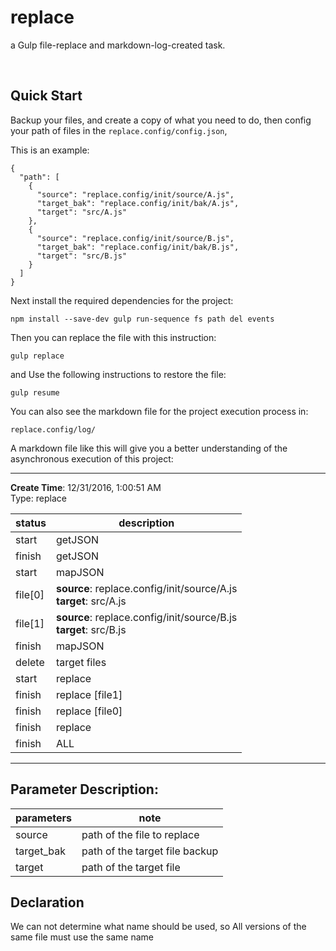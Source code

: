 # replace
a Gulp file-replace and markdown-log-created task.

<br>

## Quick Start

Backup your files, and create a copy of what you need to do, then config your path of files in the `replace.config/config.json`,

This is an example:
```
{
  "path": [
    {
      "source": "replace.config/init/source/A.js",
      "target_bak": "replace.config/init/bak/A.js",
      "target": "src/A.js"
    },
    {
      "source": "replace.config/init/source/B.js",
      "target_bak": "replace.config/init/bak/B.js",
      "target": "src/B.js"
    }
  ]
}
```

Next install the required dependencies for the project:
```
npm install --save-dev gulp run-sequence fs path del events
```

Then you can replace the file with this instruction:
```
gulp replace
```

and Use the following instructions to restore the file:
```
gulp resume
```

You can also see the markdown file for the project execution process in:
```
replace.config/log/
```
A markdown file like this will give you a better understanding of the asynchronous execution of this project:

---

 **Create Time**: 12/31/2016, 1:00:51 AM<br>Type: replace

status|description
---|---
start|getJSON
finish|getJSON
start|mapJSON
file[0]|**source**:		replace.config/init/source/A.js<br>**target**:		src/A.js
file[1]|**source**:		replace.config/init/source/B.js<br>**target**:		src/B.js
finish|mapJSON
delete|target files
start|replace
finish|replace [file1]
finish|replace [file0]
finish|replace
finish|ALL

---

## Parameter Description:

parameters | note
---|---
source|path of the file to replace
target_bak|path of the target file backup
target|path of the target file

## Declaration

We can not determine what name should be used, so All versions of the same file must use the same name
<br>









    
